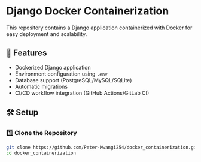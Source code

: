 # Django Docker Containerization

This repository contains a Django application containerized with Docker for easy deployment and scalability.

## 🚀 Features

- Dockerized Django application
- Environment configuration using `.env`
- Database support (PostgreSQL/MySQL/SQLite)
- Automatic migrations
- CI/CD workflow integration (GitHub Actions/GitLab CI)

## 🛠️ Setup

### 1️⃣ Clone the Repository

```bash
git clone https://github.com/Peter-Mwangi254/docker_containerization.git
cd docker_containerization
